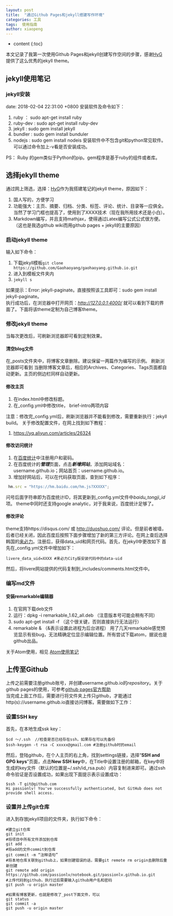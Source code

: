 ```yaml
---
layout: post
title:  "通过Github Pages和jekyll搭建写作环境"
categories: 工具
tags:  使用指南
author: xiaopeng
---
```


* content
{:toc}

本文记录了我第一次使用Github Pages和jekyll创建写作空间的步骤，感谢[HyG](https://github.com/Gaohaoyang/gaohaoyang.github.io) 提供了这么优秀的jekyll theme。




## jekyll使用笔记
### jekyll安装  
date: 2018-02-04 22:31:00 +0800
安装软件及命令如下：
1. ruby ： sudo apt-get install ruby
2. ruby-dev : sudo apt-get install ruby-dev
3. jekyll : sudo gem install jekyll
4. bundler : sudo gem install bunduler
5. nodejs : sudo gem install nodeis
安装软件中不包含git和python常见软件。可以通过命令加上-v看是否安装成功。

PS： Ruby 的gem类似于Python的pip。gem程序是基于ruby的组件或者库。

## 选择jekyll theme
通过网上筛选，选择：[HyG](https://github.com/Gaohaoyang/gaohaoyang.github.io)作为我搭建笔记的jekyll theme，原因如下：
1. 国人写的，方便学习
2. 功能强大：主页、摘要、归档、分类、标签、评论、统计、目录等一应俱全。当然了学习门框也提高了，使用到了XXXX技术（现在我所用技术还是小白）。
3. Markdown编写，并且支持mathjax，使得通过Latex编写公式公式很方便。（这也是我选github wiki而用github pages + jekyll的主要原因）

### 启动jekyll theme
输入如下命令：
1. 下载jekyll模板`git clone https://github.com/Gaohaoyang/gaohaoyang.github.io.git`
2. 进入到模板文件夹内
3. `jekyll s`  

如果提示：Error:  jekyll-paginate。直接按照该工具即可：sudo gem install jekyll-paginate。  
执行成功后，在浏览器中打开网页：*http://127.0.0.1:4000/*  就可以看到下载的界面了。下面将该theme定制为自己博客theme。

### 修改jekyll theme
当每次更改后，可刷新浏览器即可看到定制效果。  
#### 清空blog文件
在_posts文件夹中，将博客文章删除。建议保留一两篇作为编写的示例。 刷新浏览器即可看到
当删除博客文章后，相应的Archives、Categories、Tags页面都自动更新。主页的侧边栏同样自动更新。  
#### 修改主页
1. 在index.html中修改标题。
2. 在_config.yml中修改title， brief-intro两项内容

注意：修改完_config.yml后，刷新浏览器并不能看到修改，需要重新执行：jekyll build。
关于修改配置文件，在网上找到如下教程：
1. https://yq.aliyun.com/articles/26324  
#### 修改访问统计
1. 在[百度统计](tongji.baidu.com/)中注册用户和密码。
2. 在百度统计的***管理***页面，点击***新增网站***，添加网站域名：username.github.io；网站首页：username.github.io。
3. 增加好网站后，可以在代码获取页面，查到如下程序：
```js
 hm.src = "https://hm.baidu.com/hm.js?XXXXX";
```
问号后面字符串即为百度统计ID，将其更新到_config.yml文件中*baidu_tongji_id*项。
theme中同时还支持google analytic，对于我来说，百度统计足够了。
#### 修改评论
theme支持https://disqus.com/ 或 http://duoshuo.com/ 评论。但是前者被墙，后者已经关闭，因此百度后按照下面步骤增加了新的第三方评论。在网上查后选择韩国的[来必力](https://livere.com/)。注册后，获得data_uid和网页代码。首先，在jekyll中更改如下
首先在_config.yml文件中增加如下：
```
livere_data_uid=XXXX #来必力City版安装代码中的data-uid
```
然后，将livere网站提供的代码复制到_includes/comments.html文件中。

### 编写md文件
#### 安装remarkable编辑器
1. 在官网下载deb文件
2. 运行：dpkg -i remarkable_1.62_all.deb （注意版本号可能会稍有不同）
3. sudo apt-get install -f （这个很关键，否则直接执行无法运行）
4. remarkable &   （&表示设置此进程为后台进程）
用了几天remarkable感觉预览显示有些bug，无法精确定位显示编辑位置。所有尝试下载atom，据说也是github出品。

关于Atom使用，相见 [Atom使用笔记](https://passionlv.github.io/2018/02/05/atom-%E4%BD%BF%E7%94%A8%E7%AC%94%E8%AE%B0/)

## 上传至Github
上传之前需要注册github账号，并创建username.github.io的*repository*。关于github pages的使用，可参考[github pages官方帮助](https://help.github.com/articles/what-is-github-pages/)  
当完成上面工作后，需要进行将文件夹上传只github，才能通过http(s)://username.github.io直接访问博客。需要做如下工作：  
### 设置SSH key
首先，在本地生成ssk key：
```
$cd ～/.ssh  //检查是否已经存在ssh，如果存在可以先备份
$ssh-keygen -t rsa -C xxxxx@gmail.com #注册github时的email
```
然后，登陆github，在个人主页的右上角，找到settings链接，选择“**SSH and GPG keys**”页面，点击**New SSH key**中，在Title中设置注册的邮箱，在key中将生成的key文件（默认的位置是~/.ssh/id_rsa.pub）内容复制进来即可。通过ssh命令验证是否设置成功，如果出现下面提示表示设置成功：
```
$ssh -T git@github.com
Hi passionlv! You've successfully authenticated, but GitHub does not provide shell access.

```
### 设置并上传git仓库

进入到存放jekyll项目的文件夹，执行如下命令：
```
#建立git仓库
git init
#将项目中所有文件添加到仓库
git add .
#将add的文件commit到仓库
git commit -m “注释语句”
#将本地仓库关联到github上，如果创建错误的话，需要git remote rm origin去删除后重新创建
git remote add origin https://github.com/passionlv/notebook.git/passionlv.github.io.git
#上传代码到github，执行过后需要输入github用户名和密码
git push -u origin master

#如果有博客更新，也就是修改了_post下面文件，可以
git status
git commit -a
git push -u origin master
```
